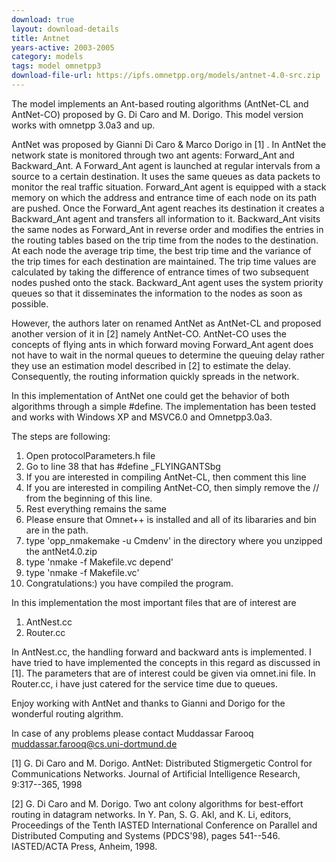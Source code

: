 ```yaml
---
download: true
layout: download-details
title: Antnet
years-active: 2003-2005
category: models
tags: model omnetpp3
download-file-url: https://ipfs.omnetpp.org/models/antnet-4.0-src.zip
---
```


The model implements an Ant-based routing algorithms (AntNet-CL and AntNet-CO)
proposed by G. Di Caro and M. Dorigo. This model version works with omnetpp 3.0a3 and up.

AntNet was proposed by Gianni Di Caro & Marco Dorigo in [1] . In AntNet the
network state is monitored through two ant agents: Forward_Ant and
Backward_Ant. A Forward_Ant agent is launched at regular intervals from a
source to a certain destination. It uses the same queues as data packets to
monitor the real traffic situation. Forward_Ant agent is equipped with a
stack memory on which the address and entrance time of each node on its
path are pushed. Once the Forward_Ant agent reaches its destination it
creates a Backward_Ant agent and transfers all information to it.
Backward_Ant visits the same nodes as Forward_Ant in reverse order and
modifies the entries in the routing tables based on the trip time from the
nodes to the destination. At each node the average trip time, the best trip
time and the variance of the trip times for each destination are
maintained. The trip time values are calculated by taking the difference of
entrance times of two subsequent nodes pushed onto the stack. Backward_Ant
agent uses the system priority queues so that it disseminates the
information to the nodes as soon as possible.

However, the authors later on renamed AntNet as AntNet-CL and proposed
another version of it in [2] namely AntNet-CO. AntNet-CO uses the concepts
of flying ants in which forward moving Forward_Ant agent does not have to
wait in the normal queues to determine the queuing delay rather they use an
estimation model described in [2] to estimate the delay. Consequently, the
routing information quickly spreads in the network.

In this implementation of AntNet one could get the behavior of both
algorithms through a simple #define. The implementation has been tested and
works with Windows XP and MSVC6.0 and Omnetpp3.0a3.

The steps are following:

1. Open protocolParameters.h file
2. Go to line 38 that has #define _FLYINGANTSbg
3. If you are interested in compiling AntNet-CL, then comment this line
4. If you are interested in compiling AntNet-CO, then simply remove the
  // from the beginning of this line.
5. Rest everything remains the same
6. Please ensure that Omnet++ is installed and all of its
  libararies and bin are in the path.
7. type 'opp_nmakemake -u Cmdenv' in the directory where you unzipped the antNet4.0.zip
8. type 'nmake -f Makefile.vc depend'
9. type 'nmake -f Makefile.vc'
10. Congratulations:) you have compiled the program.

In this implementation the most important files that are of interest are

1. AntNest.cc
2. Router.cc

In AntNest.cc, the handling forward and backward ants is implemented. I
have tried to have implemented the concepts in this regard as discussed in
[1]. The parameters that are of interest could be given via omnet.ini file.
In Router.cc, i have just catered for the service time due to queues.

Enjoy working with AntNet and thanks to Gianni and Dorigo for the wonderful
routing algrithm.

In case of any problems please contact Muddassar Farooq muddassar.farooq@cs.uni-dortmund.de

[1] G. Di Caro and M. Dorigo. AntNet: Distributed Stigmergetic Control
for Communications Networks. Journal of Artificial Intelligence Research, 9:317--365, 1998

[2] G. Di Caro and M. Dorigo. Two ant colony algorithms for best-effort routing in datagram networks.
In Y. Pan, S. G. Akl, and K. Li, editors, Proceedings of the Tenth IASTED International Conference on
Parallel and Distributed Computing and Systems (PDCS'98), pages 541--546. IASTED/ACTA Press, Anheim, 1998.
